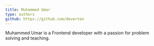 ```yaml
---
title: Muhammed Umar
type: authors
github: https://github.com/deverten
---
```

Muhammed Umar is a Frontend developer with a passion for problem solving and teaching.